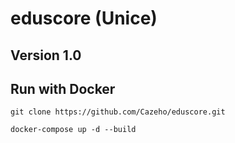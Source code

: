 # eduscore (Unice)

## Version 1.0




## Run with Docker


```
git clone https://github.com/Cazeho/eduscore.git

docker-compose up -d --build 
```
